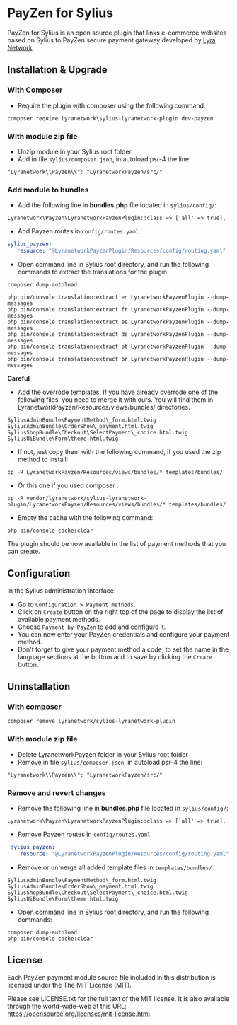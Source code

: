 # PayZen for Sylius

PayZen for Sylius is an open source plugin that links e-commerce websites based on Sylius to PayZen secure payment gateway developed by [Lyra Network](https://www.lyra.com/).

## Installation & Upgrade

### With Composer
- Require the plugin with composer using the following command:

```
composer require lyranetwork\sylius-lyranetwork-plugin dev-payzen
```
### With module zip file
- Unzip module in your Sylius root folder.
- Add in file `sylius/composer.json`, in autoload psr-4 the line:

```
"Lyranetwork\\Payzen\\": "LyranetworkPayzen/src/"
```

### Add module to bundles
- Add the following line in  __bundles.php__  file located in `sylius/config/`:

```
Lyranetwork\Payzen\LyranetworkPayzenPlugin::class => ['all' => true],
```

- Add Payzen routes in `config/routes.yaml`

 ```yaml
 sylius_payzen:
    resource: "@LyranetworkPayzenPlugin/Resources/config/routing.yaml"
 ```

- Open command line in Sylius root directory, and run the following commands to extract the translations for the plugin:

```
composer dump-autoload

php bin/console translation:extract en LyranetworkPayzenPlugin --dump-messages
php bin/console translation:extract fr LyranetworkPayzenPlugin --dump-messages
php bin/console translation:extract es LyranetworkPayzenPlugin --dump-messages
php bin/console translation:extract de LyranetworkPayzenPlugin --dump-messages
php bin/console translation:extract pt LyranetworkPayzenPlugin --dump-messages
php bin/console translation:extract br LyranetworkPayzenPlugin --dump-messages
```
**Careful**

- Add the overrode templates. If you have already overrode one of the following files, you need to merge it with ours. You will find them in LyranetworkPayzen/Resources/views/bundles/ directories.

```
SyliusAdminBundle\PaymentMethod\_form.html.twig
SyliusAdminBundle\OrderShow\_payment.html.twig
SyliusShopBundle\Checkout\SelectPayment\_choice.html.twig
SyliusUiBundle\Form\theme.html.twig
```
- If not, just copy them with the following command, if you used the zip method to install:

```
cp -R LyranetworkPayzen/Resources/views/bundles/* templates/bundles/
```
- Or this one if you used composer :

```
cp -R vendor/lyranetwork/sylius-lyranetwork-plugin/LyranetworkPayzen/Resources/views/bundles/* templates/bundles/
```
- Empty the cache with the following command:

```
php bin/console cache:clear
```
The plugin should be now available in the list of payment methods that you can create.

## Configuration
In the Sylius administration interface:
- Go to `Configuration > Payment methods`.
- Click on `Create` button on the right top of the page to display the list of available payment methods.
- Choose `Payment by PayZen` to add and configure it.
- You can now enter your PayZen credentials and configure your payment method. 
- Don't forget to give your payment method a code, to set the name in the language sections at the bottom and to save by clicking the `Create` button.

## Uninstallation

### With composer
```
composer remove lyranetwork/sylius-lyranetwork-plugin
```

### With module zip file
- Delete LyranetworkPayzen folder in your Sylius root folder
- Remove in file `sylius/composer.json`, in autoload psr-4 the line:

```
"Lyranetwork\\Payzen\\": "LyranetworkPayzen/src/"
```

### Remove and revert changes
- Remove the following line in  __bundles.php__  file located in `sylius/config/`:

```
Lyranetwork\Payzen\LyranetworkPayzenPlugin::class => ['all' => true],
```

- Remove Payzen routes in `config/routes.yaml`

```yaml
 sylius_payzen:
    resource: "@LyranetworkPayzenPlugin/Resources/config/routing.yaml"
```

- Remove or unmerge all added template files in `templates/bundles/`

```
SyliusAdminBundle\PaymentMethod\_form.html.twig
SyliusAdminBundle\OrderShow\_payment.html.twig
SyliusShopBundle\Checkout\SelectPayment\_choice.html.twig
SyliusUiBundle\Form\theme.html.twig
```

- Open command line in Sylius root directory, and run the following commands:

```
composer dump-autoload
php bin/console cache:clear
```
## License

Each PayZen payment module source file included in this distribution is licensed under the The MIT License (MIT).

Please see LICENSE.txt for the full text of the MIT license. It is also available through the world-wide-web at this URL: https://opensource.org/licenses/mit-license.html.